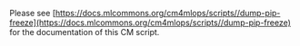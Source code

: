 Please see [https://docs.mlcommons.org/cm4mlops/scripts//dump-pip-freeze](https://docs.mlcommons.org/cm4mlops/scripts//dump-pip-freeze) for the documentation of this CM script.
